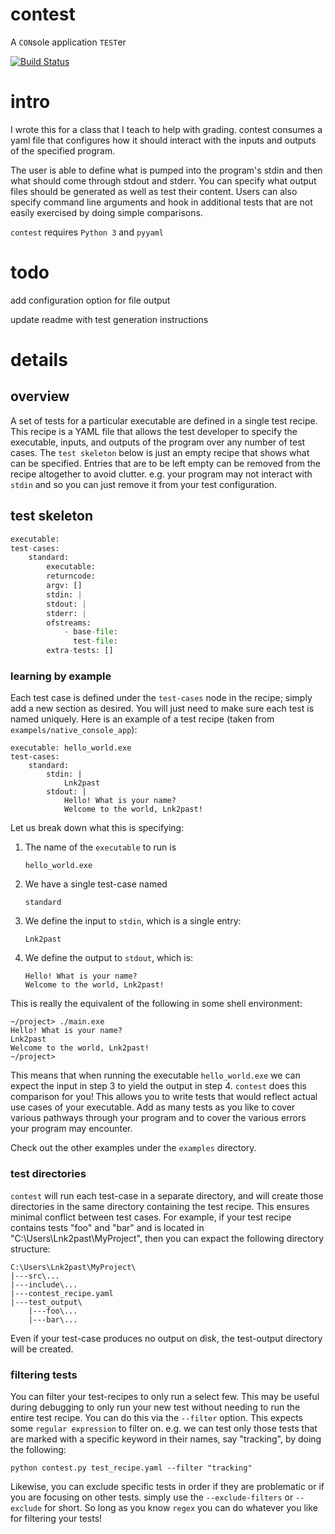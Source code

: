 # contest
A ```CON```sole application ```TEST```er

[![Build Status](https://travis-ci.org/Lnk2past/contest.svg?branch=master)](https://travis-ci.org/Lnk2past/contest)

# intro
I wrote this for a class that I teach to help with grading. contest consumes a yaml file that configures how it should interact with the inputs and outputs of the specified program.

The user is able to define what is pumped into the program's stdin and then what should come through stdout and stderr. You can specify what output files should be generated as well as test their content. Users can also specify command line arguments and hook in additional tests that are not easily exercised by doing simple comparisons.

```contest``` requires ```Python 3``` and ```pyyaml```

# todo
add configuration option for file output

update readme with test generation instructions

# details
## overview
A set of tests for a particular executable are defined in a single test recipe. This recipe is a YAML file that allows the test developer to specify the executable, inputs, and outputs of the program over any number of test cases. The ```test skeleton``` below is just an empty recipe that shows what can be specified. Entries that are to be left empty can be removed from the recipe altogether to avoid clutter. e.g. your program may not interact with ```stdin``` and so you can just remove it from your test configuration.

## test skeleton
```python
executable:
test-cases:
    standard:
        executable:
        returncode:
        argv: []
        stdin: |
        stdout: |
        stderr: |
        ofstreams:
            - base-file:
              test-file:
        extra-tests: []
```

### learning by example
Each test case is defined under the ```test-cases``` node in the recipe; simply add a new section as desired. You will just need to make sure each test is named uniquely. Here is an example of a test recipe (taken from ```exampels/native_console_app```):

```
executable: hello_world.exe
test-cases:
    standard:
        stdin: |
            Lnk2past
        stdout: |
            Hello! What is your name?
            Welcome to the world, Lnk2past!
```

Let us break down what this is specifying:

1. The name of the ```executable``` to run is
    ```
    hello_world.exe
    ```
2. We have a single test-case named
    ```
    standard
    ```
3. We define the input to ```stdin```, which is a single entry:
    ```
    Lnk2past
    ```
4. We define the output to ```stdout```, which is:
    ```
    Hello! What is your name?
    Welcome to the world, Lnk2past!
    ```

This is really the equivalent of the following in some shell environment:
```
~/project> ./main.exe
Hello! What is your name?
Lnk2past
Welcome to the world, Lnk2past!
~/project>
```

This means that when running the executable ```hello_world.exe``` we can expect the input in step 3 to yield the output in step 4. ```contest``` does this comparison for you! This allows you to write tests that would reflect actual use cases of your executable. Add as many tests as you like to cover various pathways through your program and to cover the various errors your program may encounter.

Check out the other examples under the ```examples``` directory.

### test directories

```contest``` will run each test-case in a separate directory, and will create those directories in the same directory containing the test recipe. This ensures minimal conflict between test cases. For example, if your test recipe contains tests "foo" and "bar" and is located in "C:\Users\Lnk2past\MyProject", then you can expact the following directory structure:

```
C:\Users\Lnk2past\MyProject\
|---src\...
|---include\...
|---contest_recipe.yaml
|---test_output\
    |---foo\...
    |---bar\...
```

Even if your test-case produces no output on disk, the test-output directory will be created.

### filtering tests

You can filter your test-recipes to only run a select few. This may be useful during debugging to only run your new test without needing to run the entire test recipe. You can do this via the ```--filter``` option. This expects some ```regular expression``` to filter on. e.g. we can test only those tests that are marked with a specific keyword in their names, say "tracking", by doing the following:

```
python contest.py test_recipe.yaml --filter "tracking"
```

Likewise, you can exclude specific tests in order if they are problematic or if you are focusing on other tests. simply use the ```--exclude-filters``` or ```--exclude``` for short. So long as you know ```regex``` you can do whatever you like for filtering your tests!